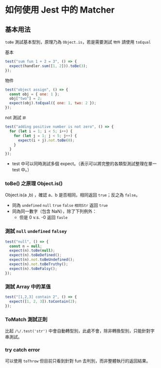 # 如何使用 Jest 中的 Matcher

## 基本用法

`toBe` 測試基本型別，原理乃為 `Object.is`，若是需要測試 `物件` 請使用 `toEqual`

基本
```javascript
test("sum fun 1 + 2 = 3", () => {
  expect(handler.sum([1, 2])).toBe(3);
});
```

物件
```javascript
test("object assign", () => {
  const obj = { one: 1 };
  obj["two"] = 2;
  expect(obj).toEqual({ one: 1, two: 2 });
});
```

not 測試 `非`
```javascript
test("adding positive number is not zero", () => {
  for (let i = 1; i < 5; i++) {
    for (let j = 1; j < 5; j++) {
      expect(i + j).not.toBe(0);
    }
  }
});
```

* test 中可以同時測試多個 expect。（表示可以將完整的各類型測試整理在單一 test 中。）

### toBe() 之原理 Object.is()

Object.is(a ,b) ，確認 a、b 是否相同，相同返回 `true`；反之為 `false`。

* 同為 `undefined` `null` `true` `false` `相同Str` 返回 `true`
* 同為同一數字（包含 NaN），除了下列例外：
  * 但是 0 v.s. -0 返回  `fasle`

### 測試 `null` `undefined` `falsey`

```javascript
test("null", () => {
  const n = null;
  expect(n).toBe(null);
  expect(n).toBeDefined();
  expect(n).not.toBeUndefined();
  expect(n).not.toBeTruthy();
  expect(n).toBeFalsy();
});
```

### 測試 Array 中的某值

```javascript
test("[1,2,3] contain 2", () => {
  expect([1, 2, 3]).toContain(2);
});
```

### ToMatch 測試正則

比起 `/\/.test('str')` 中會自動轉型別，此處不會，除非轉換型別，只能針對字串測試。

### try catch error

可以使用 `toThrow` 但目前只看到針對 fun 去判別，而非整體執行的返回結果。